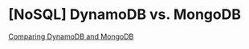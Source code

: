 # \[NoSQL] DynamoDB vs. MongoDB

[Comparing DynamoDB and MongoDB](https://www.mongodb.com/compare/mongodb-dynamodb)
